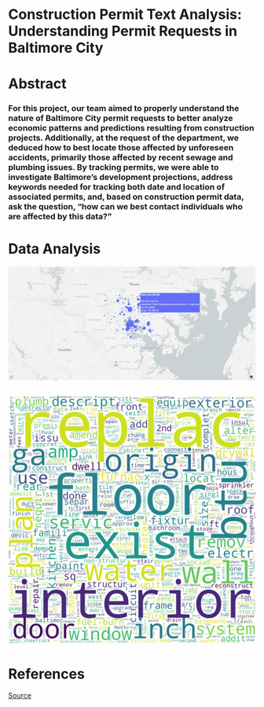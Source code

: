 # Construction Permit Text Analysis: Understanding Permit Requests in Baltimore City

# Abstract
### For this project, our team aimed to properly understand the nature of Baltimore City permit requests to better analyze economic patterns and predictions resulting from construction projects. Additionally, at the request of the department, we deduced how to best locate those affected by unforeseen accidents, primarily those affected by recent sewage and plumbing issues. By tracking permits, we were able to investigate Baltimore’s development projections, address keywords needed for tracking both date and location of associated permits, and, based on construction permit data, ask the question, “how can we best contact individuals who are affected by this data?” 

# Data Analysis
![alt text](https://github.com/Gramir10/Construction-Permit-Text-Analysis/blob/master/BubbleMap.JPG)


![alt text](https://github.com/Gramir10/Construction-Permit-Text-Analysis/blob/master/WordMap.jpeg)
-
# References
[Source](https://data.baltimorecity.gov/Housing-Development/Housing-Permits/fesm-tgxf)
